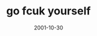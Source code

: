 ---
layout: base.njk
title : 'go fcuk yourself' 
view_title : 'go fcuk yourself' 
year : '2001' 
date : '2001-10-30' 
img_file : '../drawing/gofcukyourself.png' 
html_file : 'gofcukyour' 
next_html : 'iwantyouto.html' 
year_order : '236' 
permalink : "title/{{html_file}}.html"
---
